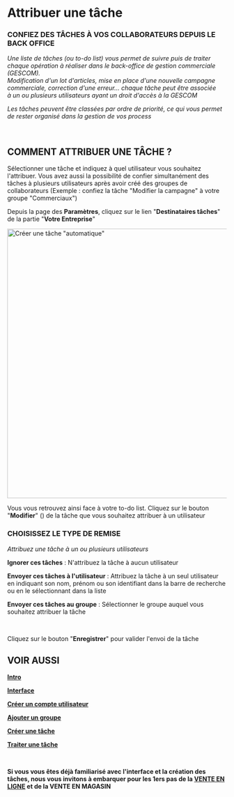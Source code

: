 # Attribuer une tâche


<h3 >CONFIEZ DES T&Acirc;CHES &Agrave; VOS COLLABORATEURS DEPUIS LE BACK OFFICE</h3>


<p><em><span >Une liste de t&acirc;ches (ou to-do list)&nbsp;vous permet de suivre puis de traiter chaque op&eacute;ration &agrave; r&eacute;aliser dans le back-office de gestion commerciale (GESCOM).&nbsp;</span></em><br /><em><span >Modification d'un lot d'articles, mise en place d'une nouvelle campagne commerciale, correction d'une erreur... chaque t&acirc;che peut &ecirc;tre associ&eacute;e &agrave;&nbsp;un ou plusieurs utilisateurs ayant un droit d'acc&egrave;s&nbsp;&agrave; la GESCOM</span></em></p>
<p><em><span >Les t&acirc;ches peuvent &ecirc;tre class&eacute;es par ordre de priorit&eacute;, ce qui vous permet de rester organis&eacute; dans la gestion de vos process</span></em></p>
<p>&nbsp;</p>


<h2>COMMENT&nbsp;ATTRIBUER UNE T&Acirc;CHE ?</h2>
<p>S&eacute;lectionner une t&acirc;che et indiquez &agrave; quel utilisateur vous souhaitez l'attribuer. Vous avez aussi la possibilit&eacute; de confier simultan&eacute;ment des t&acirc;ches &agrave; plusieurs utilisateurs apr&egrave;s avoir cr&eacute;&eacute; des groupes de collaborateurs (<span >Exemple</span> : confiez la t&acirc;che "Modifier la campagne" &agrave; votre groupe "Commerciaux")</p>
<p>Depuis la page des <strong>Param&egrave;tres</strong>, cliquez sur le lien "<strong>Destinataires t&acirc;ches</strong>" de la partie "<strong>Votre Entreprise</strong>"</p>


<p><img src="https://datasimplemente.blob.core.windows.net/aide/attribuertachesacollabo-min.gif" alt="Cr&eacute;er une t&acirc;che &quot;automatique&quot;" width="1100" height="619" /></p>


<p>Vous vous retrouvez ainsi face &agrave; votre to-do list. Cliquez sur le bouton "<strong>Modifier</strong>" () de la t&acirc;che que vous souhaitez attribuer &agrave; un utilisateur</p>
<h3>CHOISISSEZ LE TYPE DE REMISE</h3>
<p><em>Attribuez une t&acirc;che &agrave; un ou plusieurs utilisateurs</em></p>
<p><strong>Ignorer ces t&acirc;ches</strong> : N'attribuez la t&acirc;che &agrave; aucun utilisateur</p>
<p><strong>Envoyer ces t&acirc;ches &agrave; l'utilisateur</strong> : Attribuez la t&acirc;che &agrave; un seul utilisateur en&nbsp;indiquant son nom, pr&eacute;nom ou son identifiant dans la barre de recherche ou en le s&eacute;lectionnant dans la liste&nbsp;</p>
<p><strong>Envoyer ces t&acirc;ches au groupe</strong> : S&eacute;lectionner le groupe auquel vous souhaitez attribuer la t&acirc;che</p>
<p>&nbsp;</p>
<p>Cliquez sur le bouton "<strong>Enregistrer</strong>" pour&nbsp;valider l'envoi de la t&acirc;che</p>


<h2>VOIR AUSSI</h2>
<p><span ><strong><a title="Intro" href="/fr-fr/start/interface/default.md">Intro</a></strong></span></p>
<p><span ><strong><a title="Interface" href="/fr-fr/start/interface/first-step-interface.md">Interface</a></strong></span></p>
<p><span ><strong><a title="Cr&eacute;er un compte utilisateur" href="/fr-fr/start/interface/creer-compte.md">Cr&eacute;er un compte utilisateur</a></strong></span></p>
<p><span ><strong><a title="Ajouter un groupe d'utilisateurs" href="/fr-fr/start/interface/add-group.md">Ajouter un groupe</a></strong></span></p>
<p><span ><strong><a title="Cr&eacute;er une t&acirc;che" href="/fr-fr/start/interface/edit-tasks.md">Cr&eacute;er une t&acirc;che</a></strong></span></p>
<p><a title="Traiter une t&acirc;che" href="/fr-fr/start/interface/use-tasks.md"><span ><strong>Traiter une t&acirc;che</strong></span></a></p>
<p>&nbsp;</p>
<p ><strong><span >Si vous vous &ecirc;tes d&eacute;j&agrave; familiaris&eacute; avec l'interface et la cr&eacute;ation des t&acirc;ches, nous vous invitons &agrave; embarquer pour les 1ers pas de la <a title="VENTE EN LIGNE" href="/fr-fr/start/vente-online/">VENTE EN LIGNE</a> et de la&nbsp;VENTE EN MAGASIN</span></strong></p>

